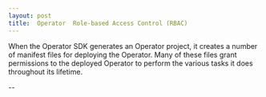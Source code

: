 ```yaml
---
layout: post
title:  Operator  Role-based Access Control (RBAC)
---
```



When the Operator SDK generates an Operator project, it creates a number of manifest files for deploying the Operator.
Many of these files grant permissions to the deployed Operator to perform the various tasks it does throughout its lifetime.






-- 

   